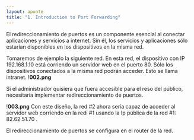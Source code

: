 ```yaml
---
layout: apunte
title: "1. Introduction to Port Forwarding"
---
```


El redireccionamiento de puertos es un componente esencial al conectar aplicaciones y servicios a internet. Sin él, los servicios y aplicaciones sólo estarían disponibles en los dispositivos en la misma red.

Tomaremos de ejemplo la siguiente red. En esta red, el dispositivo con IP 192.168.1.10 está corriendo un servidor web en el puerto 80. Sólo los dispositivos conectados a la misma red podrán acceder. Esto se llama intranet.
!**002.png**

Si el administrador quisiera que fuera accesible para el reso del público, necesitaría implementar redireccionamiento de puertos.

!**003.png**
Con este diseño, la red #2 ahora sería capaz de acceder al servidor web corriendo en la redi #1 usando la Ip pública de la red #1: 82.62.51.70 .

El redireccionamiento de puertos se configura en el router de la red.